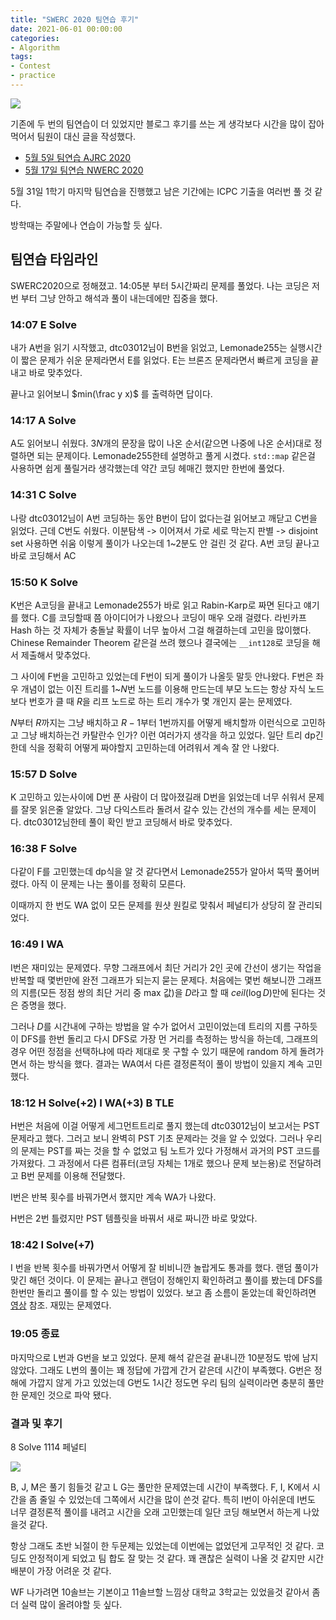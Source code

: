 ```yaml
---
title: "SWERC 2020 팀연습 후기"
date: 2021-06-01 00:00:00
categories:
- Algorithm
tags:
- Contest
- practice
---
```

![](https://i.imgur.com/R619fbq.png)

기존에 두 번의 팀연습이 더 있었지만 블로그 후기를 쓰는 게 생각보다 시간을 많이 잡아먹어서 팀원이 대신 글을 작성했다.

- [5월 5일 팀연습 AJRC 2020](https://blog.naver.com/tlsdydaud1/222339926794)
- [5월 17일 팀연습 NWERC 2020](https://blog.naver.com/tlsdydaud1/222357180307)

5월 31일 1학기 마지막 팀연습을 진행했고 남은 기간에는 ICPC 기출을 여러번 풀 것 같다.

방학때는 주말에나 연습이 가능할 듯 싶다.


## 팀연습 타임라인 

SWERC2020으로 정해졌고. 14:05분 부터 5시간짜리 문제를 풀었다. 나는 코딩은 저번 부터 그냥 안하고 해석과 풀이 내는데에만 집중을 했다.


### 14:07 E Solve

내가 A번을 읽기 시작했고, dtc03012님이 B번을 읽었고, Lemonade255는 실행시간이 짧은 문제가 쉬운 문제라면서 E를 읽었다. E는 브론즈 문제라면서 빠르게 코딩을 끝내고 바로 맞추었다.

끝나고 읽어보니 $min(\frac y x)$ 를 출력하면 답이다.

### 14:17 A Solve

A도 읽어보니 쉬웠다. $3N$개의 문장을 많이 나온 순서(같으면 나중에 나온 순서)대로 정렬하면 되는 문제이다. Lemonade255한테 설명하고 풀게 시켰다. `std::map` 같은걸 사용하면 쉽게 풀릴거라 생각했는데 약간 코딩 헤매긴 했지만 한번에 풀었다.

### 14:31 C Solve

나랑 dtc03012님이 A번 코딩하는 동안 B번이 답이 없다는걸 읽어보고 깨닫고 C번을 읽었다. 근데 C번도 쉬웠다. 이분탐색 -> 이어져서 가로 세로 막는지 판별 -> disjoint set 사용하면 쉬움 이렇게 풀이가 나오는데 1~2분도 안 걸린 것 같다. A번 코딩 끝나고 바로 코딩해서 AC

### 15:50 K Solve

K번은 A코딩을 끝내고 Lemonade255가 바로 읽고 Rabin-Karp로 짜면 된다고 얘기를 했다. C를 코딩할때 쯤 아이디어가 나왔으나 코딩이 매우 오래 걸렸다. 라빈카프 Hash 하는 것 자체가 충돌날 확률이 너무 높아서 그걸 해결하는데 고민을 많이했다. Chinese Remainder Theorem 같은걸 쓰려 했으나 결국에는 `__int128`로 코딩을 해서 제출해서 맞추었다. 


그 사이에 F번을 고민하고 있었는데 F번이 되게 풀이가 나올듯 말듯 안나왔다. F번은 좌우 개념이 없는 이진 트리를 $1$~$N$번 노드를 이용해 만드는데 부모 노드는 항상 자식 노드보다 번호가 클 때 $R$을 리프 노드로 하는 트리 개수가 몇 개인지 묻는 문제였다.

$N$부터 $R$까지는 그냥 배치하고 $R-1$부터 $1$번까지를 어떻게 배치할까 이런식으로 고민하고 그냥 배치하는건 카탈란수 인가? 이런 여러가지 생각을 하고 있었다. 일단 트리 dp긴한데 식을 정확히 어떻게 짜야할지 고민하는데 어려워서 계속 잘 안 나왔다.

### 15:57 D Solve

K 고민하고 있는사이에 D번 푼 사람이 더 많아졌길래 D번을 읽었는데 너무 쉬워서 문제를 잘못 읽은줄 알았다. 그냥 다익스트라 돌려서 갈수 있는 간선의 개수를 세는 문제이다. dtc03012님한테 풀이 확인 받고 코딩해서 바로 맞추었다.

### 16:38 F Solve

다같이 F를 고민했는데  dp식을 알 것 같다면서 Lemonade255가 알아서 뚝딱 풀어버렸다. 아직 이 문제는 나는 풀이를 정확히 모른다.

이때까지 한 번도 WA 없이 모든 문제를 원샷 원킬로 맞춰서 페널티가 상당히 잘 관리되었다.

### 16:49 I WA

I번은 재미있는 문제였다. 무향 그래프에서 최단 거리가 2인 곳에 간선이 생기는 작업을 반복할 때 몇번만에 완전 그래프가 되는지 묻는 문제다. 처음에는 몇번 해보니깐 그래프의 지름(모든 정점 쌍의 최단 거리 중 max 값)을 $D$라고 할 때 $ceil(\log D)$만에 된다는 것은 증명을 했다.

그러나 $D$를 시간내에 구하는 방법을 알 수가 없어서 고민이었는데 트리의 지름 구하듯이 DFS를 한번 돌리고 다시 DFS로 가장 먼 거리를 측정하는 방식을 하는데, 그래프의 경우 어떤 정점을 선택하냐에 따라 제대로 못 구할 수 있기 때문에 random 하게 돌려가면서 하는 방식을 했다. 결과는 WA여서 다른 결정론적이 풀이 방법이 있을지 계속 고민했다.

### 18:12 H Solve(+2) I WA(+3) B TLE

H번은 처음에 이걸 어떻게 세그먼트트리로 풀지 했는데 dtc03012님이 보고서는 PST문제라고 했다. 그러고 보니 완벽히 PST 기초 문제라는 것을 알 수 있었다. 그러나 우리의 문제는 PST를 짜는 것을 할 수 없었고 팀 노트가 있다 가정해서 과거의 PST 코드를 가져왔다. 그 과정에서 다른 컴퓨터(코딩 자체는 1개로 했으나 문제 보는용)로 전달하려고 B번 문제를 이용해 전달했다. 

I번은 반복 횟수를 바꿔가면서 했지만 계속 WA가 나왔다.

H번은 2번 틀렸지만 PST 템플릿을 바꿔서 새로 짜니깐 바로 맞았다.

### 18:42 I Solve(+7)

I 번을 반복 횟수를 바꿔가면서 어떻게 잘 비비니깐 놀랍게도 통과를 했다. 랜덤 풀이가 맞긴 해던 것이다. 이 문제는 끝나고 랜덤이 정해인지 확인하려고 풀이를 봤는데 DFS를 한번만 돌리고 풀이를 할 수 있는 방법이 있었다. 보고 좀 소름이 돋았는데 확인하려면 [영상](https://youtu.be/YKY1SB-XE3s) 참조. 재밌는 문제였다.

### 19:05 종료

마지막으로 L번과 G번을 보고 있었다. 문제 해석 같은걸 끝내니깐 10분정도 밖에 남지 않았다. 그래도 L번의 풀이는 꽤 정답에 가깝게 간거 같은데 시간이 부족했다. G번은 정해에 가깝지 않게 가고 있었는데 G번도 1시간 정도면 우리 팀의 실력이라면 충분히 풀만한 문제인 것으로 파악 됐다.


### 결과 및 후기

8 Solve 1114 페널티

![](https://i.imgur.com/ztVZTEI.png)

B, J, M은 풀기 힘들것 같고 L G는 풀만한 문제였는데 시간이 부족했다. F, I, K에서 시간을 좀 줄일 수 있었는데 그쪽에서 시간을 많이 쓴것 같다. 특히 I번이 아쉬운데 I번도 너무 결정론적 풀이를 내려고 시간을 오래 고민했는데 일단 코딩 해보면서 하는게 나았을것 같다.

항상 그래도 초반 뇌절이 한 두문제는 있었는데 이번에는 없었던게 고무적인 것 같다. 코딩도 안정적이게 되었고 팀 합도 잘 맞는 것 같다. 꽤 괜찮은 실력이 나올 것 같지만 시간 배분이 가장 어려운 것 같다.

WF 나가려면 10솔브는 기본이고 11솔브할 느낌상 대학교 3학교는 있었을것 같아서 좀 더 실력 많이 올려야할 듯 싶다.


